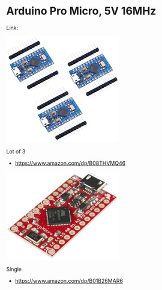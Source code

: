 # Arduino Pro Micro, 5V 16MHz

Link:

<img src="./Atmega32U4.jpg" width="300px" />

Lot of 3
- https://www.amazon.com/dp/B08THVMQ46

<img src="./SparkFun.jpg" width="300px" />

Single
- https://www.amazon.com/dp/B01B26MAR6
